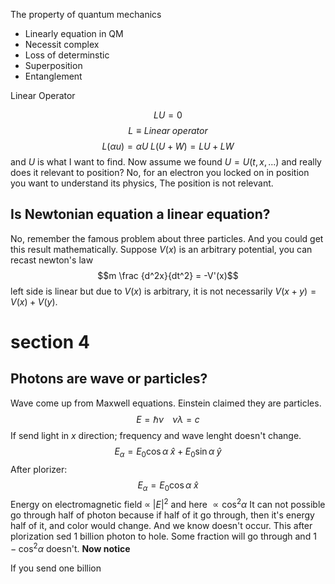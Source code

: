 
The property of quantum mechanics
- Linearly equation in QM
- Necessit complex
-  Loss of determinstic
- Superposition 
- Entanglement

Linear Operator 

$$L U = 0$$
$$ L \equiv  Linear \; operator$$
$$L(\alpha u)=\alpha U \; L(U+W)=LU+LW$$
and $U$ is what I want to find.
Now assume we found $U = U(t,x,...)$ and really does it relevant to position? No, for an electron you locked on in position you want to understand its physics, The position is not relevant. 

## Is Newtonian equation a linear equation?

No, remember the famous problem about three particles. And you could get this result mathematically. Suppose $V(x)$ is an arbitrary potential, you can recast newton's law
$$m \frac {d^2x}{dt^2} = -V'(x)$$
left side is linear but due to $V(x)$ is arbitrary, it is not necessarily $V(x+y) = V(x) + V(y)$.

#  section 4
## Photons are wave or particles?
Wave come up from Maxwell equations.
Einstein claimed they are particles. $$E = \hbar \nu \; \;\;\; \nu\lambda=c$$
If send light in $x$ direction; frequency and wave lenght doesn't change. 
$$E_{\alpha} = E_{0}\cos \alpha \; \hat{x} + E_{0}\sin \alpha \; \hat{y}$$
After plorizer:
$$E_{\alpha} = E_{0}\cos \alpha \; \hat{x}$$
Energy on electromagnetic field  $\propto \;  |E|^2$ and here $\propto \cos^2{\alpha}$
It can not possible go through half of photon because if half of it go through, then it's energy half of it, and color would change. And we know doesn't occur. This after plorization sed 1 billion photon to hole. Some fraction will go through and $1 - \cos^2\alpha$ doesn't. **Now notice**

If you send one billion 
